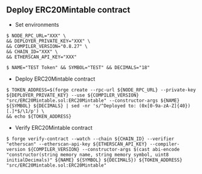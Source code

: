 ## Deploy ERC20Mintable contract

- Set environments

```shell
$ NODE_RPC_URL="XXX" \
&& DEPLOYER_PRIVATE_KEY="XXX" \
&& COMPILER_VERSION="0.8.27" \
&& CHAIN_ID="XXX" \
&& ETHERSCAN_API_KEY="XXX"

$ NAME="TEST Token" && SYMBOL="TEST" && DECIMALS="18"
```

- Deploy ERC20Mintable contract

```shell
$ TOKEN_ADDRESS=$(forge create --rpc-url ${NODE_RPC_URL} --private-key ${DEPLOYER_PRIVATE_KEY} --use ${COMPILER_VERSION} "src/ERC20Mintable.sol:ERC20Mintable" --constructor-args ${NAME} ${SYMBOL} ${DECIMALS} | sed -nr 's/^Deployed to: (0x[0-9a-zA-Z]{40})[.]*$/\1/p') \
&& echo ${TOKEN_ADDRESS}
```

- Verify ERC20Mintable contract

```shell
$ forge verify-contract --watch --chain ${CHAIN_ID} --verifier "etherscan" --etherscan-api-key ${ETHERSCAN_API_KEY} --compiler-version ${COMPILER_VERSION} --constructor-args $(cast abi-encode "constructor(string memory name, string memory symbol, uint8 initialDecimals)" ${NAME} ${SYMBOL} ${DECIMALS}) ${TOKEN_ADDRESS} "src/ERC20Mintable.sol:ERC20Mintable"
```
